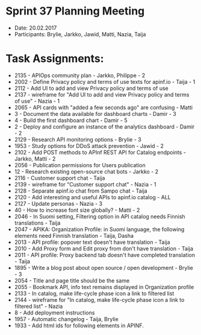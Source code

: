 # Sprint 37 Planning Meeting
* Date: 20.02.2017
* Participants: Brylie, Jarkko, Jawid, Matti, Nazia, Taija

# Task Assignments:
* 2135 - APIOps community plan - Jarkko, Philippe - 2
* 2002 - Define Privacy policy and terms of use texts for apinf.io - Taija - 1
* 2112 - Add UI to add and view Privacy policy and terms of use
* 2137 - wireframe for "Add UI to add and view Privacy policy and terms of use" - Nazia - 1
* 2065 - API cards with "added a few seconds ago" are confusing - Matti
* 3 - Document the data available for dashboard charts - Damir - 3
* 4 - Build the first dashboard chart - Damir - 5
* 2 - Deploy and configure an instance of the analytics dashboard - Damir - 2
* 2129 - Research API monitoring options - Brylie - 3
* 1953 - Study options for DDoS attack prevention - Jawid - 2
* 2102 - Add POST methods to APInf REST API for Catalog endpoints - Jarkko, Matti - 2
* 2056 - Publication permissions for Users publication
* 12 - Research existing open-source chat bots - Jarkko - 2
* 2116 - Customer support chat - Taija
* 2139 - wireframe for "Customer support chat" - Nazia - 1
* 2128 - Separate apinf.io chat from Sampo chat - Taija
* 2120 - Add interesting and useful APIs to apinf.io catalog - ALL
* 2127 - Update personas - Nazia - 3
* 40 - How to increase font size globally? - Matti - 2
* 2046 - In Suomi setting, Filtering option in API catalog needs Finnish translations - Taija
* 2047 - APIKA: Organization Profile: in Suomi language, the following elements need Finnish translation - Taija, Dasha
* 2013 - API profile: popover text doesn't have translation - Taija
* 2010 - Add Proxy form and Edit proxy from don't have translation - Taija
* 2011 - API profile: Proxy backend tab doesn't have completed translation - Taija
* 1895 - Write a blog post about open source / open development - Brylie - 3
* 2054 - Title and page title should be the same
* 2055 - Bookmark API, info text remains displayed in Organization profile 
* 2133 - In catalog, make life-cycle phase icon a link to filtered list
* 2144 - wireframe for "In catalog, make life-cycle phase icon a link to filtered list" - Nazia
* 8 - Add deployment instructions
* 1957 - Automatic changelog - Taija, Brylie
* 1933 - Add html ids for following elements in APINF.
